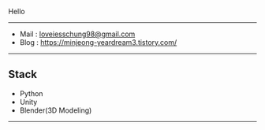 Hello


***
- Mail : loveiesschung98@gmail.com
- Blog : https://minjeong-yeardream3.tistory.com/
***
## Stack
- Python
- Unity
- Blender(3D Modeling)
***


<!---
Chungxhung/Chungxhung is a ✨ special ✨ repository because its `README.md` (this file) appears on your GitHub profile.
You can click the Preview link to take a look at your changes.
--->
